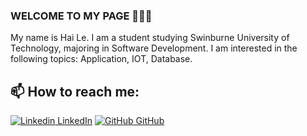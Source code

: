 ### WELCOME TO MY PAGE 👋👋👋
My name is Hai Le. I am a student studying Swinburne University of Technology, majoring in Software Development. I am interested in the following topics: Application, IOT, Database.<br>
## 📫 How to reach me: 

[![Linkedin](https://i.stack.imgur.com/gVE0j.png) LinkedIn](https://www.linkedin.com/in/hai-hoang-le-a2379a16a/) [![GitHub](https://i.stack.imgur.com/tskMh.png) GitHub](https://github.com/HellCursed2u/)

